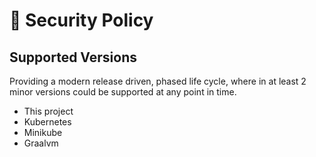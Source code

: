 # 🦌 Security Policy

## Supported Versions

Providing a modern release driven, phased life cycle, where in at least 2 minor versions could be supported at any point in time.

*   This project
*   Kubernetes
*   Minikube
*   Graalvm

